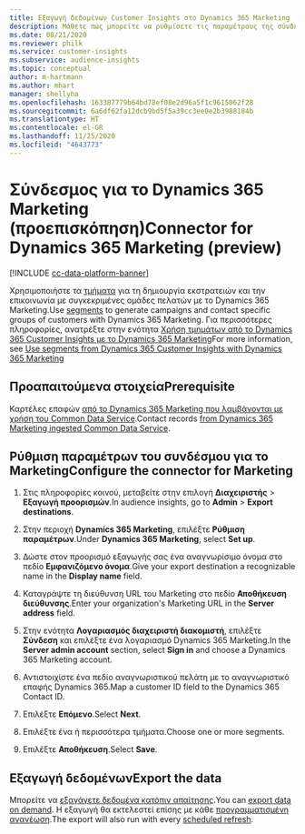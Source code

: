 ```yaml
---
title: Εξαγωγή δεδομένων Customer Insights στο Dynamics 365 Marketing
description: Μάθετε πώς μπορείτε να ρυθμίσετε τις παραμέτρους της σύνδεσης με το Dynamics 365 Marketing.
ms.date: 08/21/2020
ms.reviewer: philk
ms.service: customer-insights
ms.subservice: audience-insights
ms.topic: conceptual
author: m-hartmann
ms.author: mhart
manager: shellyha
ms.openlocfilehash: 163387779b64bd78ef08e2d96a5f1c9615062f28
ms.sourcegitcommit: 6a6df62fa12dcb9bd5f5a39cc3ee0e2b3988184b
ms.translationtype: HT
ms.contentlocale: el-GR
ms.lasthandoff: 11/25/2020
ms.locfileid: "4643773"
---
```

# <a name="connector-for-dynamics-365-marketing-preview"></a><span data-ttu-id="d1a75-103">Σύνδεσμος για το Dynamics 365 Marketing (προεπισκόπηση)</span><span class="sxs-lookup"><span data-stu-id="d1a75-103">Connector for Dynamics 365 Marketing (preview)</span></span>

[!INCLUDE [cc-data-platform-banner](../includes/cc-data-platform-banner.md)]

<span data-ttu-id="d1a75-104">Χρησιμοποιήστε τα [τμήματα](segments.md) για τη δημιουργία εκστρατειών και την επικοινωνία με συγκεκριμένες ομάδες πελατών με το Dynamics 365 Marketing.</span><span class="sxs-lookup"><span data-stu-id="d1a75-104">Use [segments](segments.md) to generate campaigns and contact specific groups of customers with Dynamics 365 Marketing.</span></span> <span data-ttu-id="d1a75-105">Για περισσότερες πληροφορίες, ανατρέξτε στην ενότητα [Χρήση τμημάτων από το Dynamics 365 Customer Insights με το Dynamics 365 Marketing](https://docs.microsoft.com/dynamics365/marketing/customer-insights-segments)</span><span class="sxs-lookup"><span data-stu-id="d1a75-105">For more information, see [Use segments from Dynamics 365 Customer Insights with Dynamics 365 Marketing](https://docs.microsoft.com/dynamics365/marketing/customer-insights-segments)</span></span>

## <a name="prerequisite"></a><span data-ttu-id="d1a75-106">Προαπαιτούμενα στοιχεία</span><span class="sxs-lookup"><span data-stu-id="d1a75-106">Prerequisite</span></span>

<span data-ttu-id="d1a75-107">Καρτέλες επαφών [από το Dynamics 365 Marketing που λαμβάνονται με χρήση του Common Data Service](connect-power-query.md).</span><span class="sxs-lookup"><span data-stu-id="d1a75-107">Contact records [from Dynamics 365 Marketing ingested Common Data Service](connect-power-query.md).</span></span>

## <a name="configure-the-connector-for-marketing"></a><span data-ttu-id="d1a75-108">Ρύθμιση παραμέτρων του συνδέσμου για το Marketing</span><span class="sxs-lookup"><span data-stu-id="d1a75-108">Configure the connector for Marketing</span></span>

1. <span data-ttu-id="d1a75-109">Στις πληροφορίες κοινού, μεταβείτε στην επιλογή **Διαχειριστής** > **Εξαγωγή προορισμών**.</span><span class="sxs-lookup"><span data-stu-id="d1a75-109">In audience insights, go to **Admin** > **Export destinations**.</span></span>

1. <span data-ttu-id="d1a75-110">Στην περιοχή **Dynamics 365 Marketing**, επιλέξτε **Ρύθμιση παραμέτρων**.</span><span class="sxs-lookup"><span data-stu-id="d1a75-110">Under **Dynamics 365 Marketing**, select **Set up**.</span></span>

1. <span data-ttu-id="d1a75-111">Δώστε στον προορισμό εξαγωγής σας ένα αναγνωρίσιμο όνομα στο πεδίο **Εμφανιζόμενο όνομα**.</span><span class="sxs-lookup"><span data-stu-id="d1a75-111">Give your export destination a recognizable name in the **Display name** field.</span></span>

1. <span data-ttu-id="d1a75-112">Καταγράψτε τη διεύθυνση URL του Marketing στο πεδίο **Αποθήκευση διεύθυνσης**.</span><span class="sxs-lookup"><span data-stu-id="d1a75-112">Enter your organization's Marketing URL in the **Server address** field.</span></span>

1. <span data-ttu-id="d1a75-113">Στην ενότητα **Λογαριασμός διαχειριστή διακομιστή**, επιλέξτε **Σύνδεση** και επιλέξτε ένα λογαριασμό Dynamics 365 Marketing.</span><span class="sxs-lookup"><span data-stu-id="d1a75-113">In the **Server admin account** section, select **Sign in** and choose a Dynamics 365 Marketing account.</span></span>

1. <span data-ttu-id="d1a75-114">Αντιστοιχίστε ένα πεδίο αναγνωριστικού πελάτη με το αναγνωριστικό επαφής Dynamics 365.</span><span class="sxs-lookup"><span data-stu-id="d1a75-114">Map a customer ID field to the Dynamics 365 Contact ID.</span></span>

1. <span data-ttu-id="d1a75-115">Επιλέξτε **Επόμενο**.</span><span class="sxs-lookup"><span data-stu-id="d1a75-115">Select **Next**.</span></span>

1. <span data-ttu-id="d1a75-116">Επιλέξτε ένα ή περισσότερα τμήματα.</span><span class="sxs-lookup"><span data-stu-id="d1a75-116">Choose one or more segments.</span></span>

1. <span data-ttu-id="d1a75-117">Επιλέξτε **Αποθήκευση**.</span><span class="sxs-lookup"><span data-stu-id="d1a75-117">Select **Save**.</span></span>

## <a name="export-the-data"></a><span data-ttu-id="d1a75-118">Εξαγωγή δεδομένων</span><span class="sxs-lookup"><span data-stu-id="d1a75-118">Export the data</span></span>

<span data-ttu-id="d1a75-119">Μπορείτε να [εξαγάγετε δεδομένα κατόπιν απαίτησης](export-destinations.md).</span><span class="sxs-lookup"><span data-stu-id="d1a75-119">You can [export data on demand](export-destinations.md).</span></span> <span data-ttu-id="d1a75-120">Η εξαγωγή θα εκτελεστεί επίσης με κάθε [προγραμματισμένη ανανέωση](system.md#schedule-tab).</span><span class="sxs-lookup"><span data-stu-id="d1a75-120">The export will also run with every [scheduled refresh](system.md#schedule-tab).</span></span>
